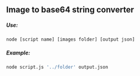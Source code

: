 ## Image to base64 string converter

##### Use: 

`node [script name] [images folder] [output json]`

##### Example:
```bash
node script.js '../folder' output.json
```